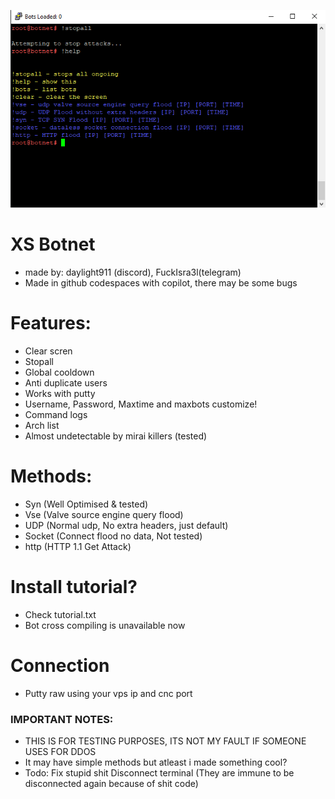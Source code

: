 ![Img](image.webp?raw=true "Screenshot")
# XS Botnet
- made by: daylight911 (discord), FuckIsra3l(telegram)
- Made in github codespaces with copilot, there may be some bugs
# Features:
- Clear scren
- Stopall
- Global cooldown
- Anti duplicate users
- Works with putty
- Username, Password, Maxtime and maxbots customize!
- Command logs
- Arch list
- Almost undetectable by mirai killers (tested)
# Methods:
- Syn (Well Optimised & tested)
- Vse (Valve source engine query flood)
- UDP (Normal udp, No extra headers, just default)
- Socket (Connect flood no data, Not tested)
- http (HTTP 1.1 Get Attack)
# Install tutorial?
- Check tutorial.txt
- Bot cross compiling is unavailable now

# Connection
- Putty raw using your vps ip and cnc port

### IMPORTANT NOTES:
- THIS IS FOR TESTING PURPOSES, ITS NOT MY FAULT IF SOMEONE USES FOR DDOS
- It may have simple methods but atleast i made something cool?
- Todo: Fix stupid shit Disconnect terminal (They are immune to be disconnected again because of shit code)

